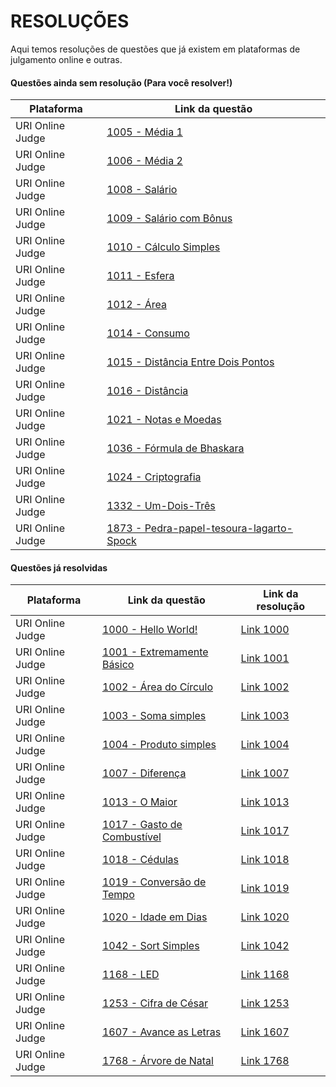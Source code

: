 # RESOLUÇÕES
Aqui temos resoluções de questões que já existem em plataformas de julgamento online e outras.

#### Questões ainda sem resolução (Para você resolver!)
Plataforma|Link da questão|
---------------|---------------------
URI Online Judge|[1005 - Média 1](https://www.urionlinejudge.com.br/judge/pt/problems/view/1005)
URI Online Judge|[1006 - Média 2](https://www.urionlinejudge.com.br/judge/pt/problems/view/1006)
URI Online Judge|[1008 - Salário](https://www.urionlinejudge.com.br/judge/pt/problems/view/1008)
URI Online Judge|[1009 - Salário com Bônus](https://www.urionlinejudge.com.br/judge/pt/problems/view/1009)
URI Online Judge|[1010 - Cálculo Simples](https://www.urionlinejudge.com.br/judge/pt/problems/view/1010)
URI Online Judge|[1011 - Esfera](https://www.urionlinejudge.com.br/judge/pt/problems/view/1011)
URI Online Judge|[1012 - Área](https://www.urionlinejudge.com.br/judge/pt/problems/view/1012)
URI Online Judge|[1014 - Consumo](https://www.urionlinejudge.com.br/judge/pt/problems/view/1014)
URI Online Judge|[1015 - Distância Entre Dois Pontos](https://www.urionlinejudge.com.br/judge/pt/problems/view/1015)
URI Online Judge|[1016 - Distância](https://www.urionlinejudge.com.br/judge/pt/problems/view/1016)
URI Online Judge|[1021 - Notas e Moedas](https://www.urionlinejudge.com.br/judge/pt/problems/view/1021)
URI Online Judge|[1036 - Fórmula de Bhaskara](https://www.urionlinejudge.com.br/judge/pt/problems/view/1036)
URI Online Judge|[1024 - Criptografia](https://www.urionlinejudge.com.br/judge/pt/problems/view/1024)
URI Online Judge|[1332 - Um-Dois-Três](https://www.urionlinejudge.com.br/judge/pt/problems/view/1332)
URI Online Judge|[1873 - Pedra-papel-tesoura-lagarto-Spock](https://www.urionlinejudge.com.br/judge/pt/problems/view/1873)

#### Questões já resolvidas
Plataforma|Link da questão|Link da resolução
---------------|---------------------|------------------------
URI Online Judge|[1000 - Hello World!](https://www.urionlinejudge.com.br/judge/pt/problems/view/1000)|[Link 1000](./uri/1000.py)
URI Online Judge|[1001 - Extremamente Básico](https://www.urionlinejudge.com.br/judge/pt/problems/view/1001)|[Link 1001](./uri/1001.py)
URI Online Judge|[1002 - Área do Círculo](https://www.urionlinejudge.com.br/judge/pt/problems/view/1002)|[Link 1002](./uri/1002.py)
URI Online Judge|[1003 - Soma simples](https://www.urionlinejudge.com.br/judge/pt/problems/view/1003)|[Link 1003](./uri/1003.py)
URI Online Judge|[1004 - Produto simples](https://www.urionlinejudge.com.br/judge/pt/problems/view/1004)|[Link 1004](./uri/1004.py)
URI Online Judge|[1007 - Diferença](https://www.urionlinejudge.com.br/judge/pt/problems/view/1007)|[Link 1007](./uri/1007.py)
URI Online Judge|[1013 - O Maior](https://www.urionlinejudge.com.br/judge/pt/problems/view/1013)|[Link 1013](./uri/1013.py)
URI Online Judge|[1017 - Gasto de Combustível](https://www.urionlinejudge.com.br/judge/pt/problems/view/1017)|[Link 1017](./uri/1017.py)
URI Online Judge|[1018 - Cédulas](https://www.urionlinejudge.com.br/judge/pt/problems/view/1018)|[Link 1018](./uri/1018.py)
URI Online Judge|[1019 - Conversão de Tempo](https://www.urionlinejudge.com.br/judge/pt/problems/view/1019)|[Link 1019](./uri/1019.py)
URI Online Judge|[1020 - Idade em Dias](https://www.urionlinejudge.com.br/judge/pt/problems/view/1020)|[Link 1020](./uri/1020.py)
URI Online Judge|[1042 - Sort Simples](https://www.urionlinejudge.com.br/judge/pt/problems/view/1042)|[Link 1042](./uri/1042.py)
URI Online Judge|[1168 - LED](https://www.urionlinejudge.com.br/judge/pt/problems/view/1168)|[Link 1168](./uri/1168.py)
URI Online Judge|[1253 - Cifra de César](https://www.urionlinejudge.com.br/judge/pt/problems/view/1253)|[Link 1253](./uri/1253.py)
URI Online Judge|[1607 - Avance as Letras](https://www.urionlinejudge.com.br/judge/pt/problems/view/1607)|[Link 1607](./uri/1607.py)
URI Online Judge|[1768 - Árvore de Natal](https://www.urionlinejudge.com.br/judge/pt/problems/view/1768)|[Link 1768](./uri/1768.py)
